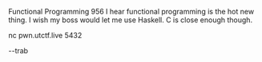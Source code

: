 Functional Programming
956
I hear functional programming is the hot new thing. I wish my boss would let me use Haskell. C is close enough though.

nc pwn.utctf.live 5432

--trab
